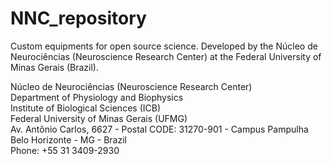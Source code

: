 # NNC_repository
Custom equipments for open source science. Developed  by the Núcleo de Neurociências (Neuroscience Research Center) at the Federal University of Minas Gerais (Brazil).

Núcleo de Neurociências (Neuroscience Research Center)<br />
Department of Physiology and Biophysics<br />
Institute of Biological Sciences (ICB) <br />
Federal University of Minas Gerais  (UFMG)<br />
Av. Antônio Carlos, 6627 - Postal CODE:  31270-901 - Campus Pampulha<br />
Belo Horizonte - MG - Brazil<br />
Phone: +55 31 3409-2930
